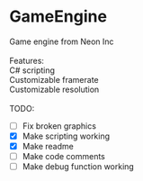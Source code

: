 # GameEngine<br />
Game engine from Neon Inc<br />
<br />
Features:<br />
  C# scripting<br />
  Customizable framerate<br />
  Customizable resolution<br />
  <br />
  TODO:<br />
   - [ ] Fix broken graphics<br />
   - [x] Make scripting working<br />
   - [x] Make readme<br />
   - [ ] Make code comments<br />
   - [ ] Make debug function working<br />
